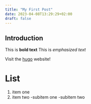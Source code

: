 ```yaml
---
title: "My First Post"
date: 2023-04-08T13:29:29+02:00
draft: false 
---
```


## Introduction

This is **bold text**
This is *emphasized text*

Visit the [hugo](https://gohugo.io) website!

# List 
1. item one
2. item two 
    -subitem one
    -subitem two

